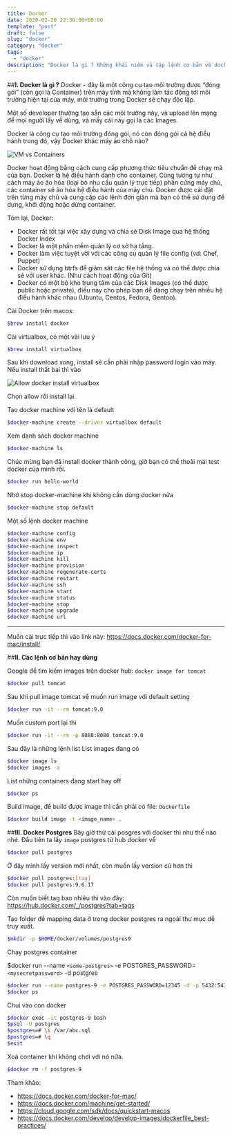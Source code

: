 ```yaml
---
title: Docker
date: 2020-02-20 22:30:00+00:00
template: "post"
draft: false
slug: "docker"
category: "docker"
tags:
  - "docker"
description: "Docker là gì ? Những khái niệm và tập lệnh cơ bản về docker. Mấy cái Devops này chỉ cần đọc documents, gõ lệnh là làm được"
---
```

##**I. Docker là gì ?**
Docker - đây là một công cụ tạo môi trường được “đóng gói” (còn gọi là Container) trên máy tính mà không làm tác động tới môi trường hiện tại của máy, môi trường trong Docker sẽ chạy độc lập.

Một số developer thường tạo sẵn các môi trường này, và upload lên mạng để mọi người lấy về dùng, và mấy cái này gọi là các Images.

Docker là công cụ tạo môi trường đóng gói, nó còn đóng gói cả hệ điều hành trong đó, vậy Docker khác máy ảo chỗ nào?

![VM vs Containers](/media/vm-containers.png "VM vs Containers")

Docker hoạt động bằng cách cung cấp phương thức tiêu chuẩn để chạy mã của bạn. Docker là hệ điều hành dành cho container. Cũng tương tự như cách máy ảo ảo hóa (loại bỏ nhu cầu quản lý trực tiếp) phần cứng máy chủ, các container sẽ ảo hóa hệ điều hành của máy chủ. Docker được cài đặt trên từng máy chủ và cung cấp các lệnh đơn giản mà bạn có thể sử dụng để dựng, khởi động hoặc dừng container.

Tóm lại, Docker:
* Docker rất tốt tại việc xây dựng và chia sẻ Disk Image qua hệ thống Docker Index
* Docker là một phần mềm quản lý cơ sở hạ tầng.
* Docker làm việc tuyệt vời với các công cụ quản lý file config (vd: Chef, Puppet)
* Docker sử dụng btrfs để giảm sát các file hệ thống và có thể được chia sẻ với user khác. (Như cách hoạt động của Git)
* Docker có một bộ kho trung tâm của các Disk Images (có thể được public hoặc private), điều này cho phép bạn dễ dàng chạy trên nhiều hệ điều hành khác nhau (Ubuntu, Centos, Fedora, Gentoo).

Cài Docker trên macos: 
```bash
$brew install docker
```
Cài virtualbox, có một vài lưu ý
```bash
$brew install virtualbox
```
Sau khi download xong, install sẽ cần phải nhập password login vào máy. Nếu install thất bại thì vào

![](/media/docker_security_privacy.png "Allow docker install virtualbox") 

Chọn allow rồi install lại.

Tạo docker machine với tên là default 
```bash
$docker-machine create --driver virtualbox default
```
Xem danh sách docker machine 
```bash
$docker-machine ls
```
Chúc mừng bạn đã install docker thành công, giờ bạn có thể thoải mái test docker của mình rồi.
```bash
$docker run hello-world
```

Nhớ stop docker-machine khi không cần dùng docker nữa
```bash
$docker-machine stop default
```
Một số lệnh docker machine
```bash
$docker-machine config
$docker-machine env
$docker-machine inspect
$docker-machine ip
$docker-machine kill
$docker-machine provision
$docker-machine regenerate-certs
$docker-machine restart
$docker-machine ssh
$docker-machine start
$docker-machine status
$docker-machine stop
$docker-machine upgrade                                          
$docker-machine url
```
---
Muốn cài trực tiếp thì vào link này: https://docs.docker.com/docker-for-mac/install/

##**II. Các lệnh cơ bản hay dùng**

Google để tìm kiếm images trên docker hub: `docker image for tomcat`
```bash
$docker pull tomcat
```
Sau khi pull image tomcat về muốn run image với default setting
```bash
$docker run -it --rm tomcat:9.0
```
Muốn custom port lại thì 
```bash
$docker run -it --rm -p 8888:8080 tomcat:9.0
```
Sau đây là những lệnh list
List images đang có
```bash
$docker image ls
$docker images -a
```
List những containers đang start hay off
```bash
$docker ps
```
Build image, để build được image thì cần phải có file: `Dockerfile`
```bash
$docker build image -t <image_name> .
```

##**III. Docker Postgres**
Bây giờ thử cài posgres với docker thì như thế nào nhé.
Đầu tiên ta lấy `image` postgres từ hub docker về 
```bash
$docker pull postgres
```
Ở đây mình lấy version mới nhất, còn muốn lấy version cũ hơn thì
```bash
$docker pull postgres:[tag]
$docker pull postgres:9.6.17
```
Còn muốn biết tag bao nhiêu thì vào đây: https://hub.docker.com/_/postgres?tab=tags

Tạo folder để mapping data ở trong docker postgres ra ngoài thư mục dễ truy xuất.
```bash
$mkdir -p $HOME/docker/volumes/postgres9
```
Chạy postgres container 

$docker run --name `<some-postgres>` -e POSTGRES_PASSWORD=`<mysecretpassword>` -d postgres
```bash
$docker run --name postgres-9 -e POSTGRES_PASSWORD=12345 -d -p 5432:5432 -v $HOME/docker/volumes/postgres9:/var/lib/postgresql/data  postgres
$docker ps
```
Chui vào con docker 
```bash
$docker exec -it postgres-9 bash
$psql -U postgres
$postgres=# \i /var/abc.sql
$postgres=# \q
$exit
```
Xoá container khi không chơi với nó nữa.
```bash
$docker rm -f postgres-9
```

Tham khảo: 

* https://docs.docker.com/docker-for-mac/
* https://docs.docker.com/machine/get-started/
* https://cloud.google.com/sdk/docs/quickstart-macos
* https://docs.docker.com/develop/develop-images/dockerfile_best-practices/
